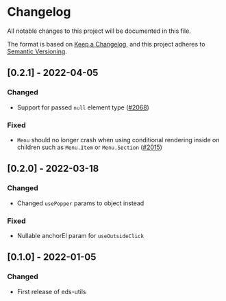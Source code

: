 # Changelog

All notable changes to this project will be documented in this file.

The format is based on [Keep a Changelog](https://keepachangelog.com/en/1.0.0/),
and this project adheres to [Semantic Versioning](https://semver.org/spec/v2.0.0.html).

## [0.2.1] - 2022-04-05

### Changed

- Support for passed `null` element type ([#2068](https://github.com/equinor/design-system/issues/2068))

### Fixed

- `Menu` should no longer crash when using conditional rendering inside on children such as `Menu.Item` or `Menu.Section` ([#2015](https://github.com/equinor/design-system/issues/2015))

## [0.2.0] - 2022-03-18

### Changed

- Changed `usePopper` params to object instead

### Fixed

- Nullable anchorEl param for `useOutsideClick`

## [0.1.0] - 2022-01-05

### Changed

- First release of eds-utils

